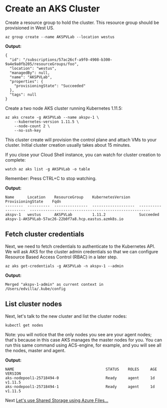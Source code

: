 # Create an AKS Cluster

Create a resource group to hold the cluster. This resource group should be provisioned in West US.

```console
az group create --name AKSPVLab --location westus
```

**Output:**
```
{
  "id": "/subscriptions/57ac26cf-a9f0-4908-b300-9a4e9a0fb205/resourceGroups/foo",
  "location": "westus",
  "managedBy": null,
  "name": "AKSPVLab",
  "properties": {
    "provisioningState": "Succeeded"
  },
  "tags": null
}
```

Create a two node AKS cluster running Kubernetes 1.11.5:

```console
az aks create -g AKSPVLab --name akspv-1 \
    --kubernetes-version 1.11.5 \
    --node-count 2 \
    --no-ssh-key
```

This cluster create will provision the control plane and attach VMs to your cluster. Initial cluster creation usually takes about 15 minutes.

If you close your Cloud Shell instance, you can watch for cluster creation to complete:

```console
watch az aks list -g AKSPVLab -o table
```

Remember: Press CTRL+C to stop watching.

**Output:**
```
Name      Location    ResourceGroup    KubernetesVersion    ProvisioningState    Fqdn
--------  ----------  ---------------  -------------------  -------------------  ------------------------------------------------------
akspv-1   westus      AKSPVLab         1.11.2               Succeeded            akspv-1-AKSPVLab-57ac26-22b0f7a8.hcp.eastus.azmk8s.io
```

## Fetch cluster credentials

Next, we need to fetch credentials to authenticate to the Kubernetes API. We will ask AKS for the cluster admin credentials so that we can configure Resource Based Access Control (RBAC) in a later step.

```console
az aks get-credentials -g AKSPVLab -n akspv-1 --admin
```

**Output:**
```
Merged "akspv-1-admin" as current context in /Users/edvilla/.kube/config
```

## List cluster nodes

Next, let's talk to the new cluster and list the cluster nodes:

```console
kubectl get nodes
```

Note: you will notice that the only nodes you see are your agent nodes; that's because in this case AKS manages the master nodes for you. You can run this same command using ACS-engine, for example, and you will see all the nodes, master and agent.

**Output:**
```
NAME                                         STATUS    ROLES     AGE       VERSION
aks-nodepool1-25718494-0                     Ready     agent     1d        v1.11.5
aks-nodepool1-25718494-1                     Ready     agent     1d        v1.11.5
```

Next [Let's use Shared Storage using Azure Files...](02-azure-files.md)